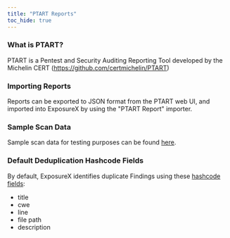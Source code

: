 ```yaml
---
title: "PTART Reports"
toc_hide: true
---
```


### What is PTART?
PTART is a Pentest and Security Auditing Reporting Tool developed by the Michelin CERT (https://github.com/certmichelin/PTART)

### Importing Reports
Reports can be exported to JSON format from the PTART web UI, and imported into ExposureX by using the "PTART Report" importer.

### Sample Scan Data
Sample scan data for testing purposes can be found [here](https://github.com/ExposureX/django-ExposureX/tree/master/unittests/scans/ptart).

### Default Deduplication Hashcode Fields
By default, ExposureX identifies duplicate Findings using these [hashcode fields](https://docs.exposurex.com/en/working_with_findings/finding_deduplication/about_deduplication/):

- title
- cwe
- line
- file path
- description
